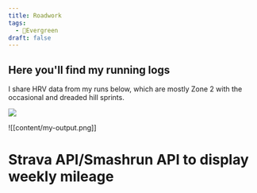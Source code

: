 ```yaml
---
title: Roadwork
tags:
  - 🌲Evergreen
draft: false
---
```


## Here you'll find my running logs
I share HRV data from my runs below, which are mostly Zone 2 with the occasional and dreaded hill sprints. 

![](content/my-output.png)


![[content/my-output.png]]


# Strava API/Smashrun API to display weekly mileage

